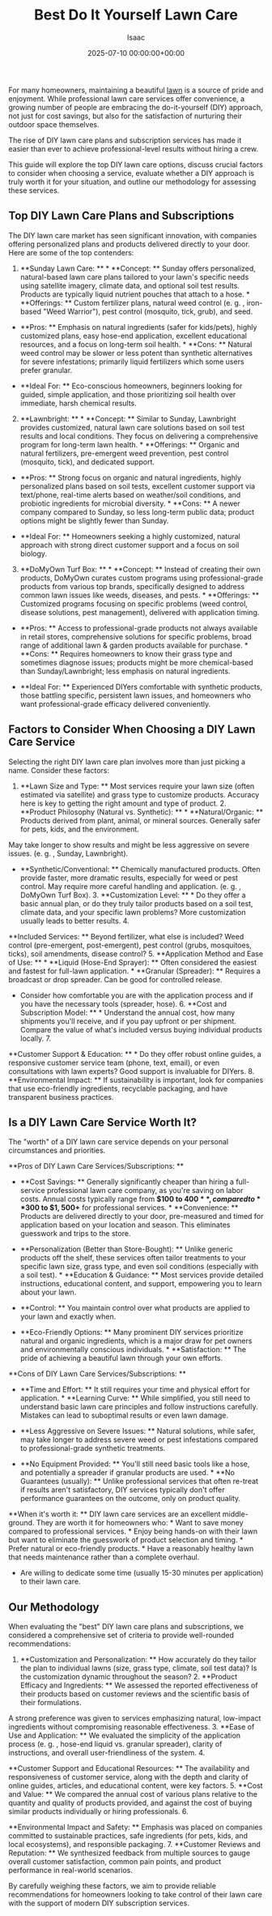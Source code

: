 ﻿---
title: Best Do It Yourself Lawn Care
description: For many homeowners, maintaining a beautiful lawn is a source of pride and enjoyment. While professional lawn care services offer convenience, a growing...
slug: /best-do-it-yourself-lawn-care/
date: 2025-07-10 00:00:00+00:00
lastmod: 2025-07-10 00:00:00+03:00
author: Isaac
categories:
- Lawn Care
- Guides
tags:
- lawn-care
- do-it-yourself
- lawn
layout: post
---

For many homeowners, maintaining a beautiful [lawn](https://pestpolicy.com/10-essential-lawn-and-garden-tools-for-fall/) is a source of pride and enjoyment. While professional lawn care services offer convenience, a growing number of people are embracing the do-it-yourself (DIY) approach, not just for cost savings, but also for the satisfaction of nurturing their outdoor space themselves.

The rise of DIY lawn care plans and subscription services has made it easier than ever to achieve professional-level results without hiring a crew.

This guide will explore the top DIY lawn care options, discuss crucial factors to consider when choosing a service, evaluate whether a DIY approach is truly worth it for your situation, and outline our methodology for assessing these services.

##  Top DIY Lawn Care Plans and Subscriptions

The DIY lawn care market has seen significant innovation, with companies offering personalized plans and products delivered directly to your door. Here are some of the top contenders:

1. **Sunday Lawn Care: ** * **Concept: ** Sunday offers personalized, natural-based lawn care plans tailored to your lawn's specific needs using satellite imagery, climate data, and optional soil test results. Products are typically liquid nutrient pouches that attach to a hose. * **Offerings: ** Custom fertilizer plans, natural weed control (e. g. , iron-based "Weed Warrior"), pest control (mosquito, tick, grub), and seed.

* **Pros: ** Emphasis on natural ingredients (safer for kids/pets), highly customized plans, easy hose-end application, excellent educational resources, and a focus on long-term soil health. * **Cons: ** Natural weed control may be slower or less potent than synthetic alternatives for severe infestations; primarily liquid fertilizers which some users prefer granular.

* **Ideal For: ** Eco-conscious homeowners, beginners looking for guided, simple application, and those prioritizing soil health over immediate, harsh chemical results.

2. **Lawnbright: ** * **Concept: ** Similar to Sunday, Lawnbright provides customized, natural lawn care solutions based on soil test results and local conditions. They focus on delivering a comprehensive program for long-term lawn health. * **Offerings: ** Organic and natural fertilizers, pre-emergent weed prevention, pest control (mosquito, tick), and dedicated support.

* **Pros: ** Strong focus on organic and natural ingredients, highly personalized plans based on soil tests, excellent customer support via text/phone, real-time alerts based on weather/soil conditions, and probiotic ingredients for microbial diversity. * **Cons: ** A newer company compared to Sunday, so less long-term public data; product options might be slightly fewer than Sunday.

* **Ideal For: ** Homeowners seeking a highly customized, natural approach with strong direct customer support and a focus on soil biology.

3. **DoMyOwn Turf Box: ** * **Concept: ** Instead of creating their own products, DoMyOwn curates custom programs using professional-grade products from various top brands, specifically designed to address common lawn issues like weeds, diseases, and pests. * **Offerings: ** Customized programs focusing on specific problems (weed control, disease solutions, pest management), delivered with application timing.

* **Pros: ** Access to professional-grade products not always available in retail stores, comprehensive solutions for specific problems, broad range of additional lawn & garden products available for purchase. * **Cons: ** Requires homeowners to know their grass type and sometimes diagnose issues; products might be more chemical-based than Sunday/Lawnbright; less emphasis on natural ingredients.

* **Ideal For: ** Experienced DIYers comfortable with synthetic products, those battling specific, persistent lawn issues, and homeowners who want professional-grade efficacy delivered conveniently.

##  Factors to Consider When Choosing a DIY Lawn Care Service

Selecting the right DIY lawn care plan involves more than just picking a name. Consider these factors:

1. **Lawn Size and Type: ** Most services require your lawn size (often estimated via satellite) and grass type to customize products. Accuracy here is key to getting the right amount and type of product. 2. **Product Philosophy (Natural vs. Synthetic): ** * **Natural/Organic: ** Products derived from plant, animal, or mineral sources. Generally safer for pets, kids, and the environment.

May take longer to show results and might be less aggressive on severe issues. (e. g. , Sunday, Lawnbright).

* **Synthetic/Conventional: ** Chemically manufactured products. Often provide faster, more dramatic results, especially for weed or pest control. May require more careful handling and application. (e. g. , DoMyOwn Turf Box). 3. **Customization Level: ** * Do they offer a basic annual plan, or do they truly tailor products based on a soil test, climate data, and your specific lawn problems? More customization usually leads to better results. 4.

**Included Services: ** Beyond fertilizer, what else is included? Weed control (pre-emergent, post-emergent), pest control (grubs, mosquitoes, ticks), soil amendments, disease control? 5. **Application Method and Ease of Use: ** * **Liquid (Hose-End Sprayer): ** Often considered the easiest and fastest for full-lawn application. * **Granular (Spreader): ** Requires a broadcast or drop spreader. Can be good for controlled release.

* Consider how comfortable you are with the application process and if you have the necessary tools (spreader, hose). 6. **Cost and Subscription Model: ** * Understand the annual cost, how many shipments you'll receive, and if you pay upfront or per shipment. Compare the value of what's included versus buying individual products locally. 7.

**Customer Support & Education: ** * Do they offer robust online guides, a responsive customer service team (phone, text, email), or even consultations with lawn experts? Good support is invaluable for DIYers. 8. **Environmental Impact: ** If sustainability is important, look for companies that use eco-friendly ingredients, recyclable packaging, and have transparent business practices.

##  Is a DIY Lawn Care Service Worth It?

The "worth" of a DIY lawn care service depends on your personal circumstances and priorities.

**Pros of DIY Lawn Care Services/Subscriptions: **

* **Cost Savings: ** Generally significantly cheaper than hiring a full-service professional lawn care company, as you're saving on labor costs. Annual costs typically range from **$100 to $400**, compared to **$300 to $1, 500+** for professional services. * **Convenience: ** Products are delivered directly to your door, pre-measured and timed for application based on your location and season. This eliminates guesswork and trips to the store.

* **Personalization (Better than Store-Bought): ** Unlike generic products off the shelf, these services often tailor treatments to your specific lawn size, grass type, and even soil conditions (especially with a soil test). * **Education & Guidance: ** Most services provide detailed instructions, educational content, and support, empowering you to learn about your lawn.

* **Control: ** You maintain control over what products are applied to your lawn and exactly when.

* **Eco-Friendly Options: ** Many prominent DIY services prioritize natural and organic ingredients, which is a major draw for pet owners and environmentally conscious individuals. * **Satisfaction: ** The pride of achieving a beautiful lawn through your own efforts.

**Cons of DIY Lawn Care Services/Subscriptions: **

* **Time and Effort: ** It still requires your time and physical effort for application. * **Learning Curve: ** While simplified, you still need to understand basic lawn care principles and follow instructions carefully. Mistakes can lead to suboptimal results or even lawn damage.

* **Less Aggressive on Severe Issues: ** Natural solutions, while safer, may take longer to address severe weed or pest infestations compared to professional-grade synthetic treatments.

* **No Equipment Provided: ** You'll still need basic tools like a hose, and potentially a spreader if granular products are used. * **No Guarantees (usually): ** Unlike professional services that often re-treat if results aren't satisfactory, DIY services typically don't offer performance guarantees on the outcome, only on product quality.

**When it's worth it: ** DIY lawn care services are an excellent middle-ground. They are worth it for homeowners who: * Want to save money compared to professional services. * Enjoy being hands-on with their lawn but want to eliminate the guesswork of product selection and timing. * Prefer natural or eco-friendly products. * Have a reasonably healthy lawn that needs maintenance rather than a complete overhaul.

* Are willing to dedicate some time (usually 15-30 minutes per application) to their lawn care.

##  Our Methodology

When evaluating the "best" DIY lawn care plans and subscriptions, we considered a comprehensive set of criteria to provide well-rounded recommendations:

1. **Customization and Personalization: ** How accurately do they tailor the plan to individual lawns (size, grass type, climate, soil test data)? Is the customization dynamic throughout the season? 2. **Product Efficacy and Ingredients: ** We assessed the reported effectiveness of their products based on customer reviews and the scientific basis of their formulations.

A strong preference was given to services emphasizing natural, low-impact ingredients without compromising reasonable effectiveness. 3. **Ease of Use and Application: ** We evaluated the simplicity of the application process (e. g. , hose-end liquid vs. granular spreader), clarity of instructions, and overall user-friendliness of the system. 4.

**Customer Support and Educational Resources: ** The availability and responsiveness of customer service, along with the depth and clarity of online guides, articles, and educational content, were key factors. 5. **Cost and Value: ** We compared the annual cost of various plans relative to the quantity and quality of products provided, and against the cost of buying similar products individually or hiring professionals. 6.

**Environmental Impact and Safety: ** Emphasis was placed on companies committed to sustainable practices, safe ingredients (for pets, kids, and local ecosystems), and responsible packaging. 7. **Customer Reviews and Reputation: ** We synthesized feedback from multiple sources to gauge overall customer satisfaction, common pain points, and product performance in real-world scenarios.

By carefully weighing these factors, we aim to provide reliable recommendations for homeowners looking to take control of their lawn care with the support of modern DIY subscription services.

